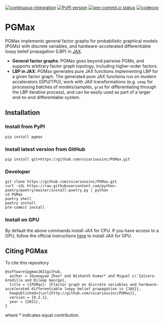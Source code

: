 [![continuous-integration](https://github.com/vicariousinc/PGMax/actions/workflows/ci.yaml/badge.svg)](https://github.com/vicariousinc/PGMax/actions/workflows/ci.yaml)
[![PyPI version](https://badge.fury.io/py/pgmax.svg)](https://badge.fury.io/py/pgmax)
[![pre-commit.ci status](https://results.pre-commit.ci/badge/github/vicariousinc/PGMax/master.svg)](https://results.pre-commit.ci/latest/github/vicariousinc/PGMax/master)
[![codecov](https://codecov.io/gh/vicariousinc/PGMax/branch/master/graph/badge.svg?token=FrRlTDCFjk)](https://codecov.io/gh/vicariousinc/PGMax)

# PGMax

PGMax implements general factor graphs for probabilistic graphical models (PGMs) with discrete variables, and hardware-accelerated differentiable loopy belief propagation (LBP) in [JAX](https://jax.readthedocs.io/en/latest/).

- **General factor graphs**: PGMax goes beyond pairwise PGMs, and supports arbitrary factor graph topology, including higher-order factors.
- **LBP in JAX**: PGMax generates pure JAX functions implementing LBP for a given factor graph. The generated pure JAX functions run on modern accelerators (GPU/TPU), work with JAX transformations (e.g. `vmap` for processing batches of models/samples, `grad` for differentiating through the LBP iterative process), and can be easily used as part of a larger end-to-end differentiable system.

## Installation

### Install from PyPI
```
pip install pgmax
```

### Install latest version from GitHub
```
pip install git+https://github.com/vicariousinc/PGMax.git
```

### Developer
```
git clone https://github.com/vicariousinc/PGMax.git
curl -sSL https://raw.githubusercontent.com/python-poetry/poetry/master/install-poetry.py | python -
cd PGMax
poetry shell
poetry install
pre-commit install
```

### Install on GPU

By default the above commands install JAX for CPU. If you have access to a GPU, follow the official instructions [here](https://github.com/google/jax#pip-installation-gpu-cuda) to install JAX for GPU.

## Citing PGMax

To cite this repository
```
@software{pgmax2021github,
  author = {Guangyao Zhou* and Nishanth Kumar* and Miguel L\’{a}zaro-Gredilla and Dileep George},
  title = {{PGMax}: {F}actor graph on discrete variables and hardware-accelerated differentiable loopy belief propagation in {JAX}},
  howpublished={\url{http://github.com/vicariousinc/PGMax}},
  version = {0.2.1},
  year = {2021},
}
```
where * indicates equal contribution.
